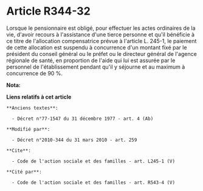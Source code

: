# Article R344-32

Lorsque le pensionnaire est obligé, pour effectuer les actes ordinaires de la vie, d'avoir recours à l'assistance d'une
tierce personne et qu'il bénéficie à ce titre de l'allocation compensatrice prévue à l'article L. 245-1, le paiement de cette
allocation est suspendu à concurrence d'un montant fixé par le président du conseil général ou le préfet ou le directeur
général de l'agence régionale de santé, en proportion de l'aide qui lui est assurée par le personnel de l'établissement
pendant qu'il y séjourne et au maximum à concurrence de 90 %.

**Nota:**



**Liens relatifs à cet article**

	**Anciens textes**:

	  - Décret n°77-1547 du 31 décembre 1977 - art. 4 (Ab)

	**Modifié par**:

	  - Décret n°2010-344 du 31 mars 2010 - art. 259

	**Cite**:

	  - Code de l'action sociale et des familles - art. L245-1 (V)

	**Cité par**:

	  - Code de l'action sociale et des familles - art. R543-4 (V)

